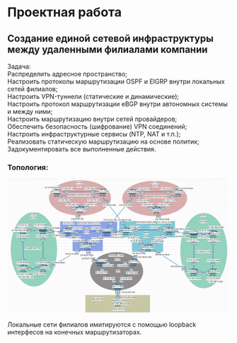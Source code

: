 # Проектная работа  
## Cоздание единой сетевой инфраструктуры между удаленными филиалами компании  
Задача:  
Распределить адресное пространство;  
Настроить протоколы маршрутизации OSPF и EIGRP внутри локальных сетей филиалов;  
Настроить VPN-туннели (статические и динамические);  
Настроить протокол маршрутизации eBGP внутри автономных системы и между ними;  
Настроить маршрутизацию внутри сетей провайдеров;  
Обеспечить безопасность (шифрование) VPN соединений;  
Настроить инфраструктурные сервисы (NTP, NAT и т.п.);  
Реализовать статическую маршрутизацию на основе политик;  
Задокументировать все выполненные действия.  

### Топология:  

![alt-текст](https://github.com/stanlaz/otus_network_engineer/blob/main/Лабораторные%20работы/PROJECT/project-topology.png)  

Локальные сети филиалов имитируются с помощью loopback интерфесов на конечных маршрутизаторах.  
